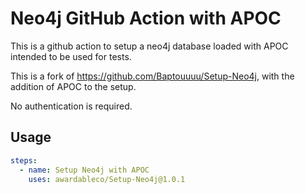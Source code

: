 # Neo4j GitHub Action with APOC

This is a github action to setup a neo4j database loaded with APOC intended to be used for tests.

This is a fork of https://github.com/Baptouuuu/Setup-Neo4j, with the addition of APOC to the setup.

No authentication is required. 

## Usage

```yml
steps:
  - name: Setup Neo4j with APOC
    uses: awardableco/Setup-Neo4j@1.0.1
```
